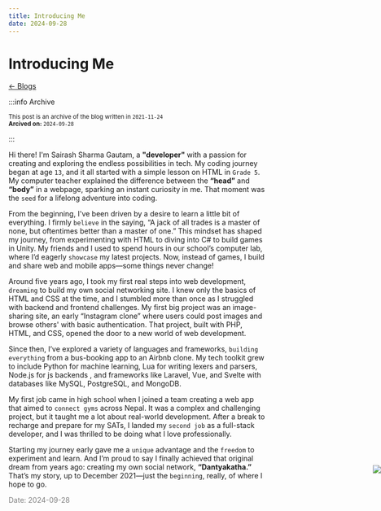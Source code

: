 ```yaml
---
title: Introducing Me
date: 2024-09-28
---
```


# Introducing Me

[<- Blogs](/blog)


:::info Archive 

<small>This post is an archive of the blog written in `2021-11-24` </small><br>
<small>**Arcived on:** `2024-09-28` </small>

:::


Hi there! I'm Sairash Sharma Gautam, a **"developer"** with a passion for creating and exploring the endless possibilities in tech. My coding journey began at age `13`, and it all started with a simple lesson on HTML in `Grade 5`. My computer teacher explained the difference between the **“head”** and **“body”** in a webpage, sparking an instant curiosity in me. That moment was the `seed` for a lifelong adventure into coding.

From the beginning, I've been driven by a desire to learn a little bit of everything. I firmly `believe` in the saying, “A jack of all trades is a master of none, but oftentimes better than a master of one.” This mindset has shaped my journey, from experimenting with HTML to diving into C# to build games in Unity. My friends and I used to spend hours in our school’s computer lab, where I’d eagerly `showcase` my latest projects. Now, instead of games, I build and share web and mobile apps—some things never change!

Around five years ago, I took my first real steps into web development, `dreaming` to build my own social networking site. I knew only the basics of HTML and CSS at the time, and I stumbled more than once as I struggled with backend and frontend challenges. My first big project was an image-sharing site, an early “Instagram clone” where users could post images and browse others' with basic authentication. That project, built with PHP, HTML, and CSS, opened the door to a new world of web development.

Since then, I’ve explored a variety of languages and frameworks, `building everything` from a bus-booking app to an Airbnb clone. My tech toolkit grew to include Python for machine learning, Lua for writing lexers and parsers, Node.js for js backends , and frameworks like Laravel, Vue, and Svelte with databases like MySQL, PostgreSQL, and MongoDB.

My first job came in high school when I joined a team creating a web app that aimed to `connect gyms` across Nepal. It was a complex and challenging project, but it taught me a lot about real-world development. After a break to recharge and prepare for my SATs, I landed my `second job` as a full-stack developer, and I was thrilled to be doing what I love professionally.

Starting my journey early gave me a `unique` advantage and the `freedom` to experiment and learn. And I’m proud to say I finally achieved that original dream from years ago: creating my own social network, **“Dantyakatha.”** That’s my story, up to December 2021—just the `beginning`, really, of where I hope to go.

<img style="max-height: 170px; position: absolute; right: 0; margin-top: -60px;" src="/mascot/moustache.png"></img>

<span style="color: gray; font-size: 14px;">Date: 2024-09-28</span>